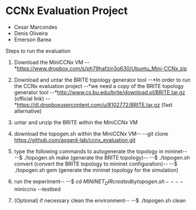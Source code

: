 CCNx Evaluation Project
=======================

* Cesar Marcondes
* Denis Oliveira
* Emerson Barea

Steps to run the evaluation

1. Download the MiniCCNx VM
--*https://www.dropbox.com/s/ph79hafzin3o630/Ubuntu_Mini-CCNx.zip

2. Download and untar the BRITE topology generator tool
--*In order to run the CCNx evaluation project
--*we need a copy of the BRITE topology generator tool
--*http://www.cs.bu.edu/brite/download.pl/BRITE.tar.gz (official link)
--*https://dl.dropboxusercontent.com/u/8102772/BRITE.tar.gz (fast alternative)

3. untar and unzip the BRITE within the MiniCCNx VM

4. download the topogen.sh within the MiniCCNx VM--
--git clone https://github.com/asgard-lab/ccnx_evaluation.git

5. type the following commands to autogenerate the topology in mininet--
--$ ./topogen.sh make (generate the BRITE topology)--
--$ ./topogen.sh convert (convert the BRITE topology to mininet configuration)--
--$ ./topogen.sh gem (generate the mininet topology for the simulation)

6. run the experiment--
--$ cd $MININET_DIR created by topogen.sh--
--$ miniccnx --testbed

7. (Optional) if necessary clean the environment--
--$ ./topogen.sh clean
